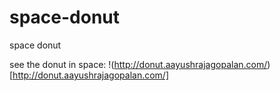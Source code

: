 # space-donut
space donut 

see the donut in space: !(http://donut.aayushrajagopalan.com/)[http://donut.aayushrajagopalan.com/]
